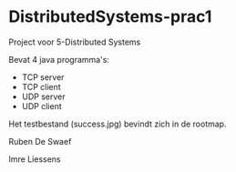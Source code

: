 # DistributedSystems-prac1
Project voor 5-Distributed Systems

Bevat 4 java programma's:
* TCP server
* TCP client
* UDP server
* UDP client

Het testbestand (success.jpg) bevindt zich in de rootmap.

Ruben De Swaef

Imre Liessens
